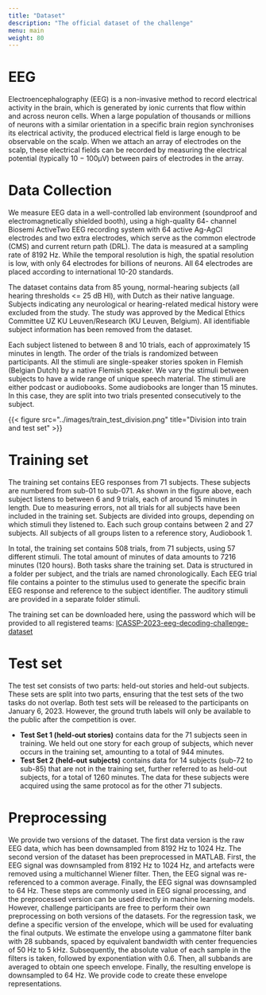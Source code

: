 ```yaml
---
title: "Dataset"
description: "The official dataset of the challenge"
menu: main
weight: 80
---
```



# EEG

Electroencephalography (EEG) is a non-invasive method to record electrical activity in the brain, which is generated by ionic currents that
flow within and across neuron cells. When a large population of thousands or millions of neurons with a similar orientation in a specific brain
region synchronises its electrical activity, the produced electrical field is large enough to be observable on the scalp. When we attach an array
of electrodes on the scalp, these electrical fields can be recorded by measuring the electrical potential (typically 10 − 100μV) between pairs
of electrodes in the array.


# Data Collection

We measure EEG data in a well-controlled lab environment (soundproof and electromagnetically shielded booth), using a high-quality 64-
channel Biosemi ActiveTwo EEG recording system with 64 active Ag-AgCl electrodes and two extra electrodes, which serve as the common
electrode (CMS) and current return path (DRL). The data is measured at a sampling rate of 8192 Hz. While the temporal resolution is high,
the spatial resolution is low, with only 64 electrodes for billions of neurons. All 64 electrodes are placed according to international 10-20
standards.

The dataset contains data from 85 young, normal-hearing subjects (all hearing thresholds <= 25 dB Hl), with Dutch as their native
language. Subjects indicating any neurological or hearing-related medical history were excluded from the study. The study was approved by
the Medical Ethics Committee UZ KU Leuven/Research (KU Leuven, Belgium). All identifiable subject information has been removed from the dataset. 

Each subject listened to between 8 and 10 trials, each of approximately 15 minutes in length. The order of the trials is randomized
between participants. All the stimuli are single-speaker stories spoken in Flemish (Belgian Dutch) by a native Flemish speaker. We vary the
stimuli between subjects to have a wide range of unique speech material. The stimuli are either podcast or audiobooks. Some audiobooks are
longer than 15 minutes. In this case, they are split into two trials presented consecutively to the subject.


{{< figure src="../images/train_test_division.png" title="Division into train and test set" >}}



# Training set
The training set contains EEG responses from 71 subjects. These subjects are numbered from sub-01 to sub-071. As shown in the figure above, each
subject listens to between 6 and 9 trials, each of around 15 minutes in length. Due to measuring errors, not all trials for all subjects have been
included in the training set. Subjects are divided into groups, depending on which stimuli they listened to. Each such group contains between
2 and 27 subjects. All subjects of all groups listen to a reference story, Audiobook 1.

In total, the training set contains 508 trials, from 71 subjects, using 57 different stimuli. The total amount of minutes of data amounts to
7216 minutes (120 hours). Both tasks share the training set. Data is structured in a folder per subject, and the trials are named chronologically. 
Each EEG trial file contains a pointer to the stimulus used to generate the specific brain EEG response and reference
to the subject identifier. The auditory stimuli are provided in a separate folder stimuli.

The training set can be downloaded here, using the password which will be provided to all registered teams: [ICASSP-2023-eeg-decoding-challenge-dataset](https://kuleuven-my.sharepoint.com/:f:/g/personal/lies_bollens_kuleuven_be/EkaIjOmoPIRHmYLdLK8b2VQBY_2ouqNSnHHTHyRl3Zn-2w?e=KhX7d0)
 


# Test set 
The test set consists of two parts: held-out stories and held-out subjects. These sets are split into two parts, ensuring that the test sets of the
two tasks do not overlap. Both test sets will be released to the participants on January 6, 2023. However, the ground truth labels will only be available to the public after the competition is
over.
- **Test Set 1 (held-out stories)** contains data for the 71 subjects seen in training. We held out one story for each group of subjects, which never
occurs in the training set, amounting to a total of 944 minutes.
- **Test Set 2 (held-out subjects)** contains data for 14 subjects (sub-72 to sub-85) that are not in the training set, further referred to as held-out
subjects, for a total of 1260 minutes. The data for these subjects were acquired using the same protocol as for the other 71 subjects. 
 

# Preprocessing 

We provide two versions of the dataset. The first data version is the raw EEG data, which has been downsampled from 8192 Hz to 1024 Hz.
The second version of the dataset has been preprocessed in MATLAB. First, the EEG signal was downsampled from 8192 Hz to 1024 Hz,
and artefacts were removed using a multichannel Wiener filter. Then, the EEG signal was re-referenced to a common average. Finally, the
EEG signal was downsampled to 64 Hz. These steps are commonly used in EEG signal processing, and the preprocessed version can be used
directly in machine learning models. However, challenge participants are free to perform their own preprocessing on both versions of the
datasets.
For the regression task, we define a specific version of the envelope, which will be used for evaluating the final outputs. We estimate the envelope
using a gammatone filter bank with 28 subbands, spaced by equivalent bandwidth with center frequencies of 50 Hz to 5 kHz. Subsequently,
the absolute value of each sample in the filters is taken, followed by exponentiation with 0.6. Then, all subbands are averaged to obtain one
speech envelope. Finally, the resulting envelope is downsampled to 64 Hz. We provide code to create these envelope representations.

